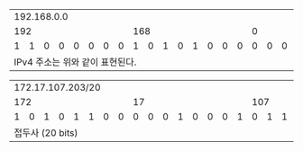 <table>
    <tbody>
        <tr>
            <td colspan=32>192.168.0.0</td>
        </tr>
        <tr>
            <td colspan=8>192</td>
            <td colspan=8>168</td>
            <td colspan=8>0</td>
            <td colspan=8>0</td>
        </tr>
        <tr>
            <td>1</td><td>1</td><td>0</td><td>0</td><td>0</td><td>0</td><td>0</td><td>0</td><td>1</td><td>0</td><td>1</td><td>0</td><td>1</td><td>0</td><td>0</td><td>0</td><td>0</td><td>0</td><td>0</td><td>0</td><td>0</td><td>0</td><td>0</td><td>0</td><td>0</td><td>0</td><td>0</td><td>0</td><td>0</td><td>0</td><td>0</td><td>0</td>
        </tr>
        <tr>
            <td colspan=32>IPv4 주소는 위와 같이 표현된다.</td>
        </tr>
    </tbody>
</table>

<!--
<tr>
    <td></td><td></td><td></td><td></td><td></td><td></td><td></td><td></td><td></td><td></td><td></td><td></td><td></td><td></td><td></td><td></td><td></td><td></td><td></td><td></td><td></td><td></td><td></td><td></td><td></td><td></td><td></td><td></td><td></td><td></td><td></td><td></td>
</tr>
-->

<table>
    <tbody>
        <tr>
            <td colspan=32>172.17.107.203/20</td>
        </tr>
        <tr>
            <td colspan=8>172</td>
            <td colspan=8>17</td>
            <td colspan=8>107</td>
            <td colspan=8>203</td>
        </tr>
        <tr>
            <td>1</td><td>0</td><td>1</td><td>0</td><td>1</td><td>1</td><td>0</td><td>0</td><td>0</td><td>0</td><td>0</td><td>1</td><td>0</td><td>0</td><td>0</td><td>1</td><td>0</td><td>1</td><td>1</td><td>0</td><td>1</td><td>0</td><td>1</td><td>1</td><td>1</td><td>1</td><td>0</td><td>0</td><td>1</td><td>0</td><td>1</td><td>1</td>
        </tr>
        <tr>
            <td colspan=20>접두사 (20 bits)</td>
            <td colspan=12>정규화 시 비트가 0으로 바뀌는 부분</td>
        </tr>
    </tbody>
</table>
